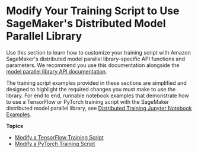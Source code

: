 # Modify Your Training Script to Use SageMaker's Distributed Model Parallel Library<a name="model-parallel-customize-training-script"></a>

Use this section to learn how to customize your training script with Amazon SageMaker's distributed model parallel library\-specific API functions and parameters\. We recommend you use this documentation alongside the [model parallel library API documentation](https://sagemaker.readthedocs.io/en/stable/api/training/smd_model_parallel.html)\.

The training script examples provided in these sections are simplified and designed to highlight the required changes you must make to use the library\. For end to end, runnable notebook examples that demonstrate how to use a TensorFlow or PyTorch training script with the SageMaker distributed model parallel library, see [Distributed Training Jupyter Notebook Examples](distributed-training-notebook-examples.md)\.

**Topics**
+ [Modify a TensorFlow Training Script](model-parallel-customize-training-script-tf.md)
+ [Modify a PyTorch Training Script](model-parallel-customize-training-script-pt.md)